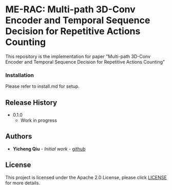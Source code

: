 # ME-RAC: Multi-path 3D-Conv Encoder and Temporal Sequence Decision for Repetitive Actions Counting

<!--[![NPM Version][npm-image]][npm-url]-->
<!--[![Build Status][travis-image]][travis-url]-->
<!--[![Downloads Stats][npm-downloads]][npm-url]-->

This repository is the implementation for paper "Multi-path 3D-Conv Encoder and Temporal Sequence Decision for Repetitive Actions Counting"


### Installation 
Please refer to install.md for setup.

## Release History 

* 0.1.0
    * Work in progress

## Authors 

* **Yicheng Qiu** - *Initial work* - [github](https://github.com/yicheng-2019)

## License 
This project is licensed under the Apache 2.0 License, please click [LICENSE](LICENSE) for more details.